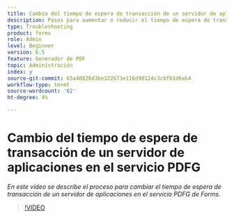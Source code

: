 ```yaml
---
title: Cambio del tiempo de espera de transacción de un servidor de aplicaciones en el servicio PDFG
description: Pasos para aumentar o reducir el tiempo de espera de transacción de un servidor de aplicaciones para PDF Generator
type: Troubleshooting
product: forms
role: Admin
level: Beginner
version: 6.5
feature: Generador de PDF
topic: Administración
index: y
source-git-commit: 65a40826d3be322673e116d98124c3cbfb1d6eb4
workflow-type: tm+mt
source-wordcount: '62'
ht-degree: 4%

---
```



# Cambio del tiempo de espera de transacción de un servidor de aplicaciones en el servicio PDFG

*En este vídeo se describe el proceso para cambiar el tiempo de espera de transacción de un servidor de aplicaciones en el servicio PDFG de Forms.*

>[!VIDEO](https://video.tv.adobe.com/v/335555?quality=9&learn=on)
